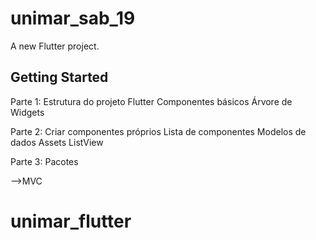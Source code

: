 # unimar_sab_19

A new Flutter project.

## Getting Started

Parte 1:
Estrutura do projeto Flutter
Componentes básicos
Árvore de Widgets

Parte 2:
Criar componentes próprios
Lista de componentes
Modelos de dados
Assets
ListView

Parte 3:
Pacotes

-->MVC


# unimar_flutter
